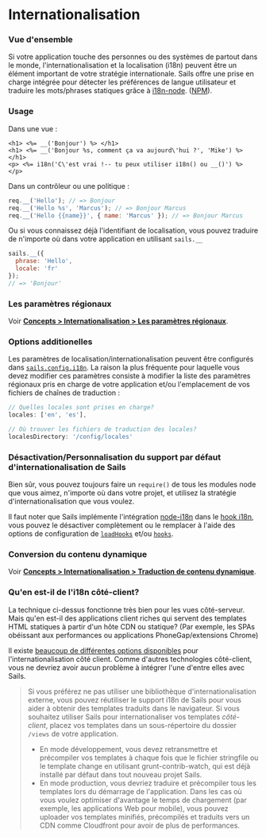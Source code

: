 # Internationalisation

### Vue d'ensemble

Si votre application touche des personnes ou des systèmes de partout dans le monde, l'internationalisation et la localisation (i18n) peuvent être un élément important de votre stratégie internationale. Sails offre une prise en charge intégrée pour détecter les préférences de langue utilisateur et traduire les mots/phrases statiques grâce à [i18n-node](https://github.com/mashpie/i18n-node). ([NPM](https://www.npmjs.org/package/i18n)).


### Usage


Dans une vue :
```ejs
<h1> <%= __('Bonjour') %> </h1>
<h1> <%= __('Bonjour %s, comment ça va aujourd\'hui ?', 'Mike') %> </h1>
<p> <%= i18n('C\'est vrai !-- tu peux utiliser i18n() ou __()') %> </p>
```


Dans un contrôleur ou une politique :
```javascript
req.__('Hello'); // => Bonjour
req.__('Hello %s', 'Marcus'); // => Bonjour Marcus
req.__('Hello {{name}}', { name: 'Marcus' }); // => Bonjour Marcus
```


Ou si vous connaissez déjà l'identifiant de localisation, vous pouvez traduire de n'importe où dans votre application en utilisant `sails.__`
```javascript
sails.__({
  phrase: 'Hello',
  locale: 'fr'
});
// => 'Bonjour'
```

### Les paramètres régionaux

Voir [**Concepts > Internationalisation > Les paramètres régionaux**](http://sailsjs.com/documentation/concepts/internationalization/locales).


### Options additionelles

Les paramètres de localisation/internationalisation peuvent être configurés dans [`sails.config.i18n`](http://sailsjs.com/documentation/reference/sails.config/sails.config.i18n.html). La raison la plus fréquente pour laquelle vous devez modifier ces paramètres consiste à modifier la liste des paramètres régionaux pris en charge de votre application et/ou l'emplacement de vos fichiers de chaînes de traduction :

```javascript
// Quelles locales sont prises en charge?
locales: ['en', 'es'],

// Où trouver les fichiers de traduction des locales?
localesDirectory: '/config/locales'
```

### Désactivation/Personnalisation du support par défaut d'internationalisation de Sails

Bien sûr, vous pouvez toujours faire un `require()` de tous les modules node que vous aimez, n'importe où dans votre projet, et utilisez la stratégie d'internationalisation que vous voulez.

Il faut noter que Sails implémente l'intégration [node-i18n](https://github.com/mashpie/i18n-node) dans le [hook i18n](http://sailsjs.com/documentation/concepts/Internationalization), vous pouvez le désactiver complètement ou le remplacer à l'aide des options de configuration de [`loadHooks`](https://github.com/balderdashy/sails-docs/blob/master/PAGE_NEEDED.md) et/ou [`hooks`](https://github.com/balderdashy/sails-docs/blob/master/PAGE_NEEDED.md).

### Conversion du contenu dynamique

Voir [**Concepts > Internationalisation > Traduction de contenu dynamique**](http://sailsjs.com/documentation/concepts/internationalization/translating-dynamic-content).


### Qu'en est-il de l'i18n côté-client?

La technique ci-dessus fonctionne très bien pour les vues côté-serveur. Mais qu'en est-il des applications client riches qui servent des templates HTML statiques à partir d'un hôte CDN ou statique? (Par exemple, les SPAs obéissant aux performances ou applications PhoneGap/extensions Chrome)

Il existe [beaucoup de différentes options disponibles](http://stackoverflow.com/questions/9640630/javascript-i18n-internationalization-frameworks-libraries-for-client-side-use) pour l'internationalisation côté client. Comme d'autres technologies côté-client, vous ne devriez avoir aucun problème à intégrer l'une d'entre elles avec Sails.

> Si vous préférez ne pas utiliser une bibliothèque d'internationalisation externe, vous pouvez réutiliser le support i18n de Sails pour vous aider à obtenir des templates traduits dans le navigateur. Si vous souhaitez utiliser Sails pour internationaliser vos templates _côté-client_, placez vos templates dans un sous-répertoire du dossier `/views` de votre application.
> + En mode développement, vous devez retransmettre et précompiler vos templates à chaque fois que le fichier stringfile ou le template change en utilisant grunt-contrib-watch, qui est déjà installé par défaut dans tout nouveau projet Sails.
> + En mode production, vous devriez traduire et précompiler tous les templates lors du démarrage de l'application. Dans les cas où vous voulez optimiser d'avantage le temps de chargement (par exemple, les applications Web pour mobile), vous pouvez uploader vos templates minifiés, précompilés et traduits vers un CDN comme Cloudfront pour avoir de plus de performances.


<docmeta name="displayName" value="Internationalisation">
